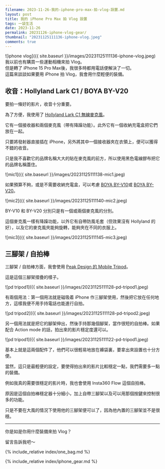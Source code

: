 ```yaml
---
filename: 2023-11-26-我的-iphone-pro-max-拍-vlog-設置.md
layout: post
title: 我的 iPhone Pro Max 拍 Vlog 設置
tags: 一袋生活
date: 2023-11-26
permalink: 20231126-iphone-vlog-gear/
thumbnail: "20231125111136-iphone-vlog.jpeg"
comments: true
---
```



![iphone vlog]({{ site.baseurl }}/images/20231125111136-iphone-vlog.jpeg)  
我以前也有購買一些運動相機來拍 Vlog。  
但是轉了 iPhone 15 Pro Max後，我很多時都用電話便解決了一切。  
這篇來談談如果要用 iPhone 拍 Vlog，我會用什麼輕便的裝備。


## 收音：Hollyland Lark C1 / BOYA BY-V20

要拍一條好的影片，收音十分重要。

為了方便，我使用了 [Hollyland Lark C1 無線麥克風](https://www.hollyland.com/product/lark-c1)。

它有一個接收器和兩個麥克風（帶有降躁功能）。此外它有一個收納充電盒把它們放在一起。

只要將發射器直接插在 iPhone，另外將其中一個接收器夾在衣領上，便可以獲得不錯的收音。

只是我不喜歡它的品牌名稱大大的貼在麥克風的前方，所以使用黑色電線膠布把它的品牌名稱蓋住。

![mic1]({{ site.baseurl }}/images/20231125111138-mic1.jpeg)  

如果預算不夠，或是不需要收納充電盒，可以考慮 [BOYA BY-V10](https://www.boya-mic.com/product/by-v10)或 [BOYA BY-V20](https://www.boya-mic.com/product/by-v20)。

![mic2]({{ site.baseurl }}/images/20231125111140-mic2.jpeg)  


BY-V10 和 BY-V20 分別只是有一個或兩個麥克風的分別。

這個麥克風一樣有降躁功能，以外它有自帶防風毛套（但效果沒有 Hollyland 的好），以及它的麥克風夾能夠旋轉，能夠夾在不同的衣服上。

![mic3]({{ site.baseurl }}/images/20231125111145-mic3.jpeg)  

## 三腳架 / 自拍棒

三腳架 / 自拍棒方面，我會使用 [Peak Design 的 Mobile Tripod](https://www.peakdesign.com/products/mobile-tripod)。

這是這個三腳架摺疊的樣子。

![pd tripod1]({{ site.baseurl }}/images/20231125111128-pd-tripod1.jpeg)  


有兩個用法：第一個用法就是磁吸着 iPhone 作三腳架使用，然後把它放在任何地方，這樣我便不用手持電話也能進行自拍。

![pd tripod2]({{ site.baseurl }}/images/20231125111128-pd-tripod2.jpeg)  

另一個用法就是把它的腳架伸出，然後手持那幾個腳架，當作很短的自拍棒。如果配合 Action mode 的話，拍出來的影片穩定度還可以。

![pd tripod1]({{ site.baseurl }}/images/20231125111122-pd-tripod1.jpeg)  


基本上就是這兩個配件了，他們可以很輕易地放在褲袋裏，要拿出來設置也十分方便。

當然，這只是最輕便的設定，要使得拍出來的影片比較穩定一點，我們需要多一點的裝備。

例如我真的需要很穩定的影片時，我也會使用 Insta360 Flow 這個自拍棒。

原因是這個自拍棒穩定器十分細小，加上自帶三腳架以及可以用那個按鍵來控制很多的功能。

只是不要在大風的情況下使用他的三腳架便可以了，因為他內置的三腳架並不是很穩。

---

你是如是你用什麼裝備來拍 Vlog？

留言告訴我吧～


{% include_relative index/one_bag.md %}

{% include_relative index/iphone_gear.md %}


<!--
- [我的 iPhone Pro Max 拍 Vlog 設置]({{ site.baseurl }}/20231126-iphone-vlog-gear/)
-->
